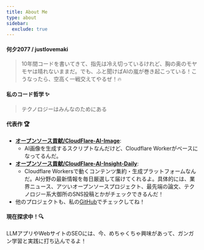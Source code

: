 ```yaml
---
title: About Me
type: about
sidebar:
  exclude: true
---
```

#### 何夕2077 / justlovemaki

> 10年間コードを書いてきて、指先は冷え切っているけれど、胸の奥のモヤモヤは晴れないままだ。でも、ふと聞けばAIの嵐が巻き起こっている！こうなったら、空高く一戦交えてやるぜ！🔥

#### 私のコード哲学 ✨

> テクノロジーはみんなのためにある

#### 代表作 🏆

*   **[オープンソース貢献/CloudFlare-AI-Image](https://github.com/justlovemaki/CloudFlare-AI-Image)**:
    *   AI画像を生成するスクリプトなんだけど、Cloudflare Workerがベースになってるんだ。
*   **[オープンソース貢献/CloudFlare-AI-Insight-Daily](https://github.com/justlovemaki/CloudFlare-AI-Insight-Daily)**:
    *   Cloudflare Workersで動くコンテンツ集約・生成プラットフォームなんだ。AI分野の最新情報を毎日厳選して届けてくれるよ。具体的には、業界ニュース、アツいオープンソースプロジェクト、最先端の論文、テクノロジー系大御所のSNS投稿とかがチェックできるんだ！
*   他のプロジェクトも、私の[GitHub](https://github.com/justlovemaki)でチェックしてね！

#### 現在探求中！🔍

LLMアプリやWebサイトのSEOには、今、めちゃくちゃ興味があって、ガンガン学習と実践に打ち込んでるよ！